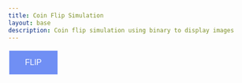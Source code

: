 ```yaml
---
title: Coin Flip Simulation
layout: base
description: Coin flip simulation using binary to display images
---
```



<html>
<head>
<title>Coin Flip</title>
</head>

<style>
button {
  background-color: #708ff4; /* blue */
  border: none;
  color: white;
  padding: 15px 32px;
  text-align: center;
  text-decoration: none;
  display: inline-block;
  font-size: 16px;
  margin: 5px 2px;
  cursor: pointer;
}

.imageFeatures {
    width: 10;
    height: 10;
    text-align: center;
}
</style>


<button id = 'flipButton'>FLIP</button>

<body>

<script>
var button = document.getElementById('flipButton');

button.onclick = function() {
    flip(randomNum)
}

function displayImage(src) {
 var img = document.createElement("img");
 img.src = src;
 img.classList.add("imageFeatures");
 document.body.appendChild(img);
}



function flip() {
    var randomNum = Math.random(0,1)
    if(randomNum = 1) {
        displayImage('{{site.baseurl}}/images/HeadsOn2.png')
    } else {
        displayImage('{{site.baseurl}}/images/TailsOn2.png')
}
}
</script>
</body>









